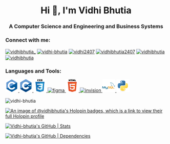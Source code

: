 <h1 align="center">Hi 👋, I'm Vidhi Bhutia</h1>
<h3 align="center">A Computer Science and Engineering and Business Systems </h3>

<h3 align="left">Connect with me:</h3>
<p align="left">
<a href="https://twitter.com/vidhibhutia_" target="blank"><img align="center" src="https://raw.githubusercontent.com/rahuldkjain/github-profile-readme-generator/master/src/images/icons/Social/twitter.svg" alt="vidhibhutia_" height="30" width="40" /></a>
<a href="https://linkedin.com/in/vidhi-bhutia" target="blank"><img align="center" src="https://raw.githubusercontent.com/rahuldkjain/github-profile-readme-generator/master/src/images/icons/Social/linked-in-alt.svg" alt="vidhi-bhutia" height="30" width="40" /></a>
<a href="https://www.codechef.com/users/vidhi2407" target="blank"><img align="center" src="https://cdn.jsdelivr.net/npm/simple-icons@3.1.0/icons/codechef.svg" alt="vidhi2407" height="30" width="40" /></a>
<a href="https://www.hackerrank.com/vidhibhutia2407" target="blank"><img align="center" src="https://raw.githubusercontent.com/rahuldkjain/github-profile-readme-generator/master/src/images/icons/Social/hackerrank.svg" alt="vidhibhutia2407" height="30" width="40" /></a>
<a href="https://www.leetcode.com/vidhibhutia" target="blank"><img align="center" src="https://raw.githubusercontent.com/rahuldkjain/github-profile-readme-generator/master/src/images/icons/Social/leet-code.svg" alt="vidhibhutia" height="30" width="40" /></a>
<a href="https://auth.geeksforgeeks.org/user/vidhibhutia" target="blank"><img align="center" src="https://raw.githubusercontent.com/rahuldkjain/github-profile-readme-generator/master/src/images/icons/Social/geeks-for-geeks.svg" alt="vidhibhutia" height="30" width="40" /></a>
</p>

<h3 align="left">Languages and Tools:</h3>
<p align="left"> <a href="https://www.cprogramming.com/" target="_blank" rel="noreferrer"> <img src="https://raw.githubusercontent.com/devicons/devicon/master/icons/c/c-original.svg" alt="c" width="40" height="40"/> </a> <a href="https://www.w3schools.com/cpp/" target="_blank" rel="noreferrer"> <img src="https://raw.githubusercontent.com/devicons/devicon/master/icons/cplusplus/cplusplus-original.svg" alt="cplusplus" width="40" height="40"/> </a> <a href="https://www.w3schools.com/css/" target="_blank" rel="noreferrer"> <img src="https://raw.githubusercontent.com/devicons/devicon/master/icons/css3/css3-original-wordmark.svg" alt="css3" width="40" height="40"/> </a> <a href="https://www.figma.com/" target="_blank" rel="noreferrer"> <img src="https://www.vectorlogo.zone/logos/figma/figma-icon.svg" alt="figma" width="40" height="40"/> </a> <a href="https://www.w3.org/html/" target="_blank" rel="noreferrer"> <img src="https://raw.githubusercontent.com/devicons/devicon/master/icons/html5/html5-original-wordmark.svg" alt="html5" width="40" height="40"/> </a> <a href="https://www.invisionapp.com/" target="_blank" rel="noreferrer"> <img src="https://www.vectorlogo.zone/logos/invisionapp/invisionapp-icon.svg" alt="invision" width="40" height="40"/> </a> <a href="https://www.mysql.com/" target="_blank" rel="noreferrer"> <img src="https://raw.githubusercontent.com/devicons/devicon/master/icons/mysql/mysql-original-wordmark.svg" alt="mysql" width="40" height="40"/> </a> <a href="https://www.python.org" target="_blank" rel="noreferrer"> <img src="https://raw.githubusercontent.com/devicons/devicon/master/icons/python/python-original.svg" alt="python" width="40" height="40"/> </a> </p>

<p><img align="center" src="https://github-readme-stats.vercel.app/api/top-langs?username=vidhi-bhutia&show_icons=true&locale=en&layout=compact" alt="vidhi-bhutia" /></p>

[![An image of @vidhibhutia's Holopin badges, which is a link to view their full Holopin profile](https://holopin.me/vidhibhutia)](https://holopin.io/@vidhibhutia)

[![Vidhi-bhutia's GitHub | Stats](https://stats.quine.sh/Vidhi-bhutia/github?theme=dark)](http://localhost:3000?utm_source=widgets&utm_campaign=Vidhi-bhutia)

[![Vidhi-bhutia's GitHub | Dependencies](https://stats.quine.sh/Vidhi-bhutia/dependencies?theme=dark)](http://localhost:3000?utm_source=widgets&utm_campaign=Vidhi-bhutia)

